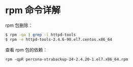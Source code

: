 # rpm 命令详解

rpm 包删除：

```bash
$ rpm -qa | grep -i httpd-tools
$ rpm -e httpd-tools-2.4.6-90.el7.centos.x86_64
```

查看 rpm 包的依赖：

```
rpm -qpR percona-xtrabackup-24-2.4.20-1.el7.x86_64.rpm
```

